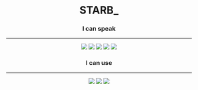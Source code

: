 <h1 align="center"> STARB_ </h1>

<h3 align="center"> I can speak </h3>


---
<div align="center">

  <img src="https://img.shields.io/badge/HTML-%23E34F26?style=flat-square&logo=HTML5&logoColor=white"/>
  <img src="https://img.shields.io/badge/CSS-%231572B6?style=flat-square&logo=CSS3&logoColor=white"/>
  <img src="https://img.shields.io/badge/Java%20Script-%23F7DF1E?style=flat-square&logo=JavaScript&logoColor=white"/>
  <img src="https://img.shields.io/badge/C%23-%23512BD4?style=flat-square&logo=C%23&logoColor=white"/>
  <img src="https://img.shields.io/badge/Kotlin-%237F52FF?style=flat-square&logo=Kotlin&logoColor=white"/>
</div>

<h3 align="center"> I can use</h3>

---
<div align="center">
  <img src="https://img.shields.io/badge/Blender-%23E87D0D?style=flat-square&logo=Blender&logoColor=white"/>
  <img src="https://img.shields.io/badge/Unity-%23000000?style=flat-square&logo=Unity&logoColor=white"/>
  <img src = "https://img.shields.io/badge/VSC-%23007ACC?style=flat-square&logo=Visual%20Studio%20Code&logoColor=white"/>
  
</div>

